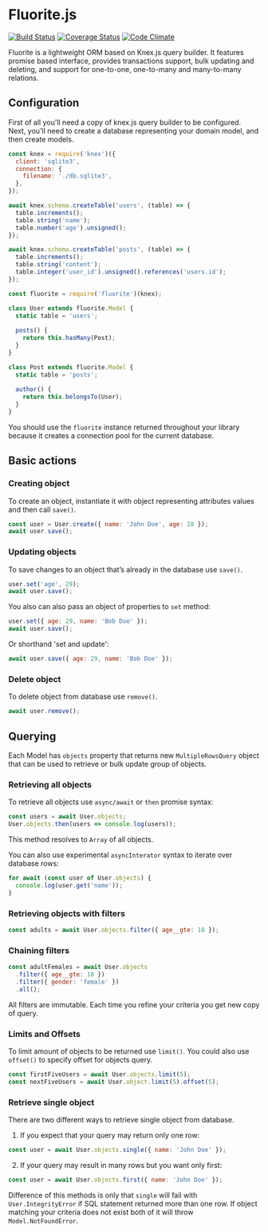 # Fluorite.js
[![Build Status](https://travis-ci.org/pldin601/Fluorite.js.svg?branch=master)](https://travis-ci.org/pldin601/Fluorite.js)
[![Coverage Status](https://coveralls.io/repos/github/pldin601/Fluorite.js/badge.svg?branch=master)](https://coveralls.io/github/pldin601/Fluorite.js?branch=master)
[![Code Climate](https://codeclimate.com/github/pldin601/Fluorite.js/badges/gpa.svg)](https://codeclimate.com/github/pldin601/Fluorite.js)


Fluorite is a lightweight ORM based on Knex.js query builder.
It features promise based interface, provides transactions support,
bulk updating and deleting, and support for one-to-one, one-to-many and many-to-many relations.

## Configuration
First of all you'll need a copy of knex.js query builder to be configured.
Next, you'll need to create a database representing your domain model, and
then create models.

```javascript
const knex = require('knex')({
  client: 'sqlite3',
  connection: {
    filename: './db.sqlite3',
  },
});

await knex.schema.createTable('users', (table) => {
  table.increments();
  table.string('name');
  table.number('age').unsigned();
});

await knex.schema.createTable('posts', (table) => {
  table.increments();
  table.string('content');
  table.integer('user_id').unsigned().references('users.id');
});

const fluorite = require('fluorite')(knex);

class User extends fluorite.Model {
  static table = 'users';
  
  posts() {
    return this.hasMany(Post);
  }
}

class Post extends fluorite.Model {
  static table = 'posts';
  
  author() {
    return this.belongsTo(User);
  }
}
```

You should use the `fluorite` instance returned throughout your library
because it creates a connection pool for the current database.

## Basic actions
### Creating object
To create an object, instantiate it with object representing attributes values and then call `save()`.
```javascript
const user = User.create({ name: 'John Doe', age: 28 });
await user.save();
```

### Updating objects
To save changes to an object that’s already in the database use `save()`.

```javascript
user.set('age', 29);
await user.save();
```

You also can also pass an object of properties to `set` method:
```javascript
user.set({ age: 29, name: 'Bob Doe' });
await user.save();
```

Or shorthand 'set and update':
```javascript
await user.save({ age: 29, name: 'Bob Doe' });
```

### Delete object
To delete object from database use `remove()`.
```javascript
await user.remove();
```

## Querying
Each Model has `objects` property that returns new `MultipleRowsQuery` object that
can be used to retrieve or bulk update group of objects.

### Retrieving all objects
To retrieve all objects use `async/await` or `then` promise syntax:
```javascript
const users = await User.objects;
User.objects.then(users => console.log(users));
```
This method resolves to `Array` of all objects.

You can also use experimental `asyncInterator` syntax to iterate over database rows:
```javascript
for await (const user of User.objects) {
  console.log(user.get('name'));
}
```

### Retrieving objects with filters
```javascript
const adults = await User.objects.filter({ age__gte: 18 });
```

### Chaining filters
```javascript
const adultFemales = await User.objects
  .filter({ age__gte: 18 })
  .filter({ gender: 'female' })
  .all();
```
All filters are immutable. Each time you refine your criteria you get new copy of query.

### Limits and Offsets
To limit amount of objects to be returned use `limit()`.
You could also use `offset()` to specify offset for objects query.
```javascript
const firstFiveUsers = await User.objects.limit(5);
const nextFiveUsers = await User.object.limit(5).offset(5);
``` 

### Retrieve single object
There are two different ways to retrieve single object from database.

1. If you expect that your query may return only one row:
```javascript
const user = await User.objects.single({ name: 'John Doe' });
```

2. If your query may result in many rows but you want only first:
```javascript
const user = await User.objects.first({ name: 'John Doe' });

```

Difference of this methods is only that `single` will fail with `User.IntegrityError` if SQL statement returned more than one row.
If object matching your criteria does not exist both of it will throw `Model.NotFoundError`.
